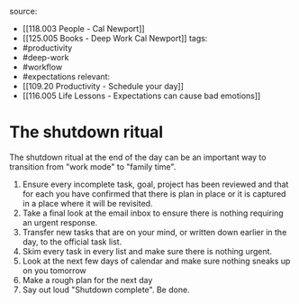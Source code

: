 source: 
- [[118.003 People - Cal Newport]] 
- [[125.005 Books - Deep Work Cal Newport]]
tags:
- #productivity 
- #deep-work 
- #workflow 
- #expectations 
relevant:
- [[109.20 Productivity - Schedule your day]]
- [[116.005 Life Lessons - Expectations can cause bad emotions]]

# The shutdown ritual

The shutdown ritual at the end of the day can be an important way to transition from "work mode" to "family time". 

1. Ensure every incomplete task, goal, project has been reviewed and that for each you have confirmed that there is plan in place or it is captured in a place where it will be revisited.
2. Take a final look at the email inbox to ensure there is nothing requiring an urgent response.
3. Transfer new tasks that are on your mind, or written down earlier in the day, to the official task list.
4. Skim every task in every list and make sure there is nothing urgent.
5. Look at the next few days of calendar and make sure nothing sneaks up on you tomorrow
6. Make a rough plan for the next day
7. Say out loud "Shutdown complete". Be done.

